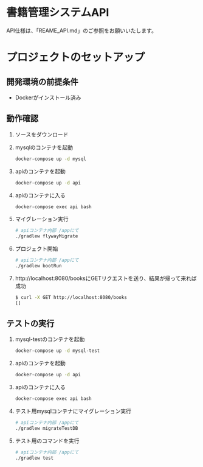 # 書籍管理システムAPI
API仕様は、「REAME_API.md」のご参照をお願いいたします。

# プロジェクトのセットアップ
## 開発環境の前提条件
- Dockerがインストール済み

## 動作確認
1. ソースをダウンロード  
1. mysqlのコンテナを起動  
   ~~~bash
   docker-compose up -d mysql
   ~~~
1. apiのコンテナを起動
   ~~~bash
   docker-compose up -d api
   ~~~
1. apiのコンテナに入る
   ~~~bash
   docker-compose exec api bash
   ~~~
1. マイグレーション実行
   ~~~bash
   # apiコンテナ内部 /appにて
   ./gradlew flywayMigrate
   ~~~
1. プロジェクト開始
   ~~~bash
   # apiコンテナ内部 /appにて
   ./gradlew bootRun
   ~~~

1. http://localhost:8080/booksにGETリクエストを送り、結果が帰って来れば成功
   ~~~bash
   $ curl -X GET http://localhost:8080/books
   []
   ~~~

## テストの実行
1. mysql-testのコンテナを起動
   ~~~bash
   docker-compose up -d mysql-test
   ~~~
1. apiのコンテナを起動
   ~~~bash
   docker-compose up -d api
   ~~~
1. apiのコンテナに入る
   ~~~bash
   docker-compose exec api bash
   ~~~
1. テスト用mysqlコンテナにマイグレーション実行
   ~~~bash
   # apiコンテナ内部 /appにて
   ./gradlew migrateTestDB
   ~~~
1. テスト用のコマンドを実行
   ~~~bash
   # apiコンテナ内部 /appにて
   ./gradlew test
   ~~~
